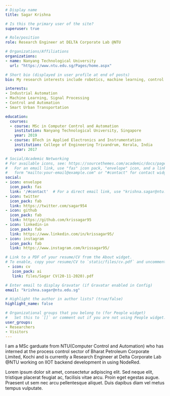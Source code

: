 ```yaml
---
# Display name
title: Sagar Krishna

# Is this the primary user of the site?
superuser: true

# Role/position
role: Research Engineer at DELTA Corporate Lab @NTU

# Organizations/Affiliations
organizations:
- name: Nanyang Technological University
  url: "https://www.ntu.edu.sg/Pages/home.aspx"

# Short bio (displayed in user profile at end of posts)
bio: My research interests include robotics, machine learning, control and automation.

interests:
- Industrial Automation 
- Machine Learning, Signal Processing
- Control and Automation
- Smart Urban Transportation 

education:
  courses:
  - course: MSc in Computer Control and Automation 
    institution: Nanyang Technological University, Singapore
    year: 2019
  - course: BTech in Applied Electronics and Instrumentation 
    institution: College of Engineering Trivandrum, Kerala, India
    year: 2017

# Social/Academic Networking
# For available icons, see: https://sourcethemes.com/academic/docs/page-builder/#icons
#   For an email link, use "fas" icon pack, "envelope" icon, and a link in the
#   form "mailto:your-email@example.com" or "#contact" for contact widget.
social:
- icon: envelope
  icon_pack: fas
  link: '/#contact'  # For a direct email link, use "krishna.sagar@ntu.edu.sg".
- icon: twitter
  icon_pack: fab
  link: https://twitter.com/sagar954
- icon: github
  icon_pack: fab
  link: https://github.com/krissagar95
- icon: linkedin-in
  icon_pack: fab
  link: https://www.linkedin.com/in/krissagar95/
- icon: instagram
  icon_pack: fab
  link: https://www.instagram.com/krissagar95/

# Link to a PDF of your resume/CV from the About widget.
# To enable, copy your resume/CV to `static/files/cv.pdf` and uncomment the lines below.
 - icon: cv
   icon_pack: ai
   link: files/Sagar CV(20-11-2020).pdf

# Enter email to display Gravatar (if Gravatar enabled in Config)
email: "krishna.sagar@ntu.edu.sg"

# Highlight the author in author lists? (true/false)
highlight_name: false

# Organizational groups that you belong to (for People widget)
#   Set this to `[]` or comment out if you are not using People widget.
user_groups:
- Researchers
- Visitors
---
```


I am a MSc garduate from NTU(Computer Control and Automation) who has interned at the process control sector of Bharat Petroleum Corporate Limited, Kochi and is currently a Research Engineer at Delta Corporate Lab @NTU working on IIOT backend development in using NodeRed. 

Lorem ipsum dolor sit amet, consectetur adipiscing elit. Sed neque elit, tristique placerat feugiat ac, facilisis vitae arcu. Proin eget egestas augue. Praesent ut sem nec arcu pellentesque aliquet. Duis dapibus diam vel metus tempus vulputate.
